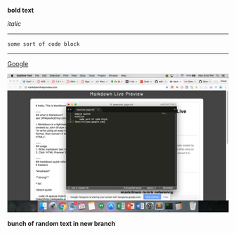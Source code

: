 **bold text**

*italic*
___
    some sort of code block
___
[Google](www.google.com)

![GPS 1.1 Screenshot](https://github.com/Dimesky/phase-0-gps-1/blob/master/gps_screenshot.png)

**bunch of random text in new branch**